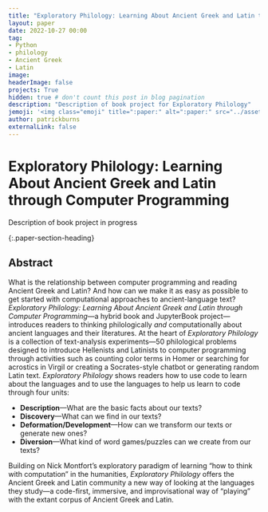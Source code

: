 ```yaml
---
title: "Exploratory Philology: Learning About Ancient Greek and Latin through Computer Programming"
layout: paper
date: 2022-10-27 00:00
tag:
- Python
- philology
- Ancient Greek
- Latin
image:
headerImage: false
projects: True
hidden: true # don't count this post in blog pagination
description: "Description of book project for Exploratory Philology"
jemoji: '<img class="emoji" title=":paper:" alt=":paper:" src="../assets/images/paper-icon.png" height="20" width="20" align="absmiddle">'
author: patrickburns
externalLink: false
---
```


# Exploratory Philology: Learning About Ancient Greek and Latin through Computer Programming
Description of book project in progress

{:.paper-section-heading}
## Abstract

What is the relationship between computer programming and reading Ancient Greek and Latin? And how can we make it as easy as possible to get started with computational approaches to ancient-language text? *Exploratory Philology: Learning About Ancient Greek and Latin through Computer Programming*—a hybrid book and JupyterBook project—introduces readers to thinking philologically *and* computationally about ancient languages and their literatures. At the heart of *Exploratory Philology* is a collection of text-analysis experiments—50 philological problems designed to introduce Hellenists and Latinists to computer programming through activities such as counting color terms in Homer or searching for acrostics in Virgil or creating a Socrates-style chatbot or generating random Latin text. *Exploratory Philology* shows readers how to use code to learn about the languages and to use the languages to help us learn to code through four units:  
- **Description**—What are the basic facts about our texts?  
- **Discovery**—What can we find in our texts?  
- **Deformation/Development**—How can we transform our texts or generate new ones?  
- **Diversion**—What kind of word games/puzzles can we create from our texts?  

Building on Nick Montfort’s exploratory paradigm of learning “how to think with computation” in the humanities, *Exploratory Philology* offers the Ancient Greek and Latin community a new way of looking at the languages they study—a code-first, immersive, and improvisational way of “playing” with the extant corpus of Ancient Greek and Latin.
